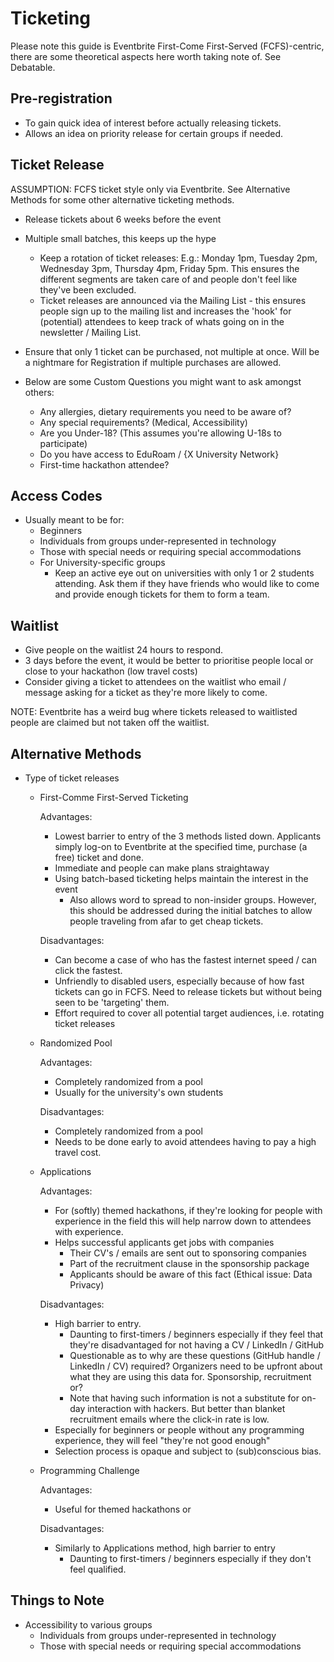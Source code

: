 # Ticketing

Please note this guide is Eventbrite First-Come First-Served (FCFS)-centric, there are some theoretical aspects here worth taking note of.  See Debatable.

## Pre-registration

- To gain quick idea of interest before actually releasing tickets.
- Allows an idea on priority release for certain groups if needed.


## Ticket Release

ASSUMPTION: FCFS ticket style only via Eventbrite. See Alternative Methods for some other alternative ticketing methods.

- Release tickets about 6 weeks before the event
- Multiple small batches, this keeps up the hype
	- Keep a rotation of ticket releases:
		E.g.: Monday 1pm, Tuesday 2pm, Wednesday 3pm, Thursday 4pm, Friday 5pm.  This ensures the different segments are taken care of and people don't feel like they've been excluded.
	- Ticket releases are announced via the Mailing List - this ensures people sign up to the mailing list and increases the 'hook' for (potential) attendees to keep track of whats going on in the newsletter / Mailing List.
- Ensure that only 1 ticket can be purchased, not multiple at once.  Will be a nightmare for Registration if multiple purchases are allowed.  

- Below are some Custom Questions you might want to ask amongst others:
	- Any allergies, dietary requirements you need to be aware of?
	- Any special requirements? (Medical, Accessibility)
	- Are you Under-18? (This assumes you're allowing U-18s to participate)
	- Do you have access to EduRoam / {X University Network}
	- First-time hackathon attendee?

## Access Codes

- Usually meant to be for:
	- Beginners
	- Individuals from groups under-represented in technology
	- Those with special needs or requiring special accommodations
	- For University-specific groups
		- Keep an active eye out on universities with only 1 or 2 students attending.  Ask them if they have friends who would like to come and provide enough tickets for them to form a team.


## Waitlist

- Give people on the waitlist 24 hours to respond.
- 3 days before the event, it would be better to prioritise people local or close to your hackathon (low travel costs)
- Consider giving a ticket to attendees on the waitlist who email / message asking for a ticket as they're more likely to come.

NOTE: Eventbrite has a weird bug where tickets released to waitlisted people are claimed but not taken off the waitlist.


## Alternative Methods

- Type of ticket releases
	- First-Comme First-Served Ticketing

		Advantages:
		- Lowest barrier to entry of the 3 methods listed down.  Applicants simply log-on to Eventbrite at the specified time, purchase (a free) ticket and done.
		- Immediate and people can make plans straightaway
		- Using batch-based ticketing helps maintain the interest in the event
			- Also allows word to spread to non-insider groups.  However, this should be addressed during the initial batches to allow people traveling from afar to get cheap tickets.

		Disadvantages: 
		- Can become a case of who has the fastest internet speed / can click the fastest.
		- Unfriendly to disabled users, especially because of how fast tickets can go in FCFS.  Need to release tickets but without being seen to be 'targeting' them.
		- Effort required to cover all potential target audiences, i.e. rotating ticket releases

	- Randomized Pool

		Advantages:
		- Completely randomized from a pool
		- Usually for the university's own students

		Disadvantages:
		- Completely randomized from a pool
		- Needs to be done early to avoid attendees having to pay a high travel cost.

	- Applications

		Advantages:
		- For (softly) themed hackathons, if they're looking for people with experience in the field this will help narrow down to attendees with experience.
		- Helps successful applicants get jobs with companies
			- Their CV's / emails are sent out to sponsoring companies
			- Part of the recruitment clause in the sponsorship package
			- Applicants should be aware of this fact (Ethical issue: Data Privacy) 
		
		Disadvantages:
		- High barrier to entry.
			- Daunting to first-timers / beginners especially if they feel that they're disadvantaged for not having a CV / LinkedIn / GitHub
			- Questionable as to why are these questions (GitHub handle / LinkedIn / CV) required?   Organizers need to be upfront about what they are using this data for.  Sponsorship, recruitment or?
			- Note that having such information is not a substitute for on-day interaction with hackers.  But better than blanket recruitment emails where the click-in rate is low.
		- Especially for beginners or people without any programming experience, they will feel "they're not good enough"
		- Selection process is opaque and subject to (sub)conscious bias.

	- Programming Challenge

		Advantages:
		- Useful for themed hackathons or 

		Disadvantages:
		- Similarly to Applications method, high barrier to entry
			- Daunting to first-timers / beginners especially if they don't feel qualified.


## Things to Note

- Accessibility to various groups 
	- Individuals from groups under-represented in technology
	- Those with special needs or requiring special accommodations